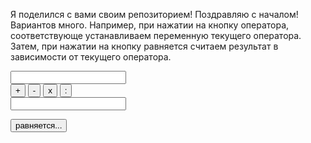  Я поделился с вами своим репозиторием!
Поздравляю с началом!
Вариантов много. Например, при нажатии на кнопку оператора, соответствующе устанавливаем переменную текущего оператора. Затем, при нажатии на кнопку равняется считаем результат в зависимости от текущего оператора.

<input id="num1" />

<div id="operator_btns">
  <button id="plus" class="operator" onclick="op='+'">+</button>
  <button id="minus" class="operator" onclick="op='-'">-</button>
  <button id="times" class="operator" onclick="op='*'">x</button>
  <button id="divide" class="operator" onclick="op='/'">:</button>
</div>

<input id="num2" />

<button onclick="func()">равняется...</button>

<p id="result"></p>


<script>
  var op; //выбранный оператор
  function func() {
    var result;
    var num1 = Number(document.getElementById("num1").value);
    var num2 = Number(document.getElementById("num2").value);
    switch (op) {
      case '+':
        result = num1 + num2;
        break;
      case '-':
        result = num1 - num2;
        break;
      case '*':
        result = num1 * num2;
        break;
      case '/':
        if (num2) {
          result = num1 / num2;
        } else {
          result = 'бесконечность';
        }
        break;
      default:
        result = 'выберите операцию';
    }

    document.getElementById("result").innerHTML = result;
  }
</script>
